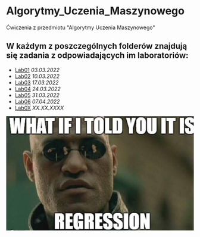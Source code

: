 # Algorytmy_Uczenia_Maszynowego

Ćwiczenia z przedmiotu "Algorytmy Uczenia Maszynowego"

W każdym z poszczególnych folderów znajdują się zadania z odpowiadających im laboratoriów:
---
- [Lab01](https://github.com/AvirFrog/Algorytmy_Uczenia_Maszynowego/tree/main/Lab01) *03.03.2022*
- [Lab02](https://github.com/AvirFrog/Algorytmy_Uczenia_Maszynowego/tree/main/Lab02) *10.03.2022*
- [Lab03](https://github.com/AvirFrog/Algorytmy_Uczenia_Maszynowego/tree/main/Lab03) *17.03.2022*
- [Lab04](https://github.com/AvirFrog/Algorytmy_Uczenia_Maszynowego/tree/main/Lab04) *24.03.2022*
- [Lab05](https://github.com/AvirFrog/Algorytmy_Uczenia_Maszynowego/tree/main/Lab05) *31.03.2022*
- [Lab06](https://github.com/AvirFrog/Algorytmy_Uczenia_Maszynowego/tree/main/Lab06) *07.04.2022*
- [Lab0X](https://www.youtube.com/watch?v=dQw4w9WgXcQ) *XX.XX.XXXX*

![Morfeusz](https://github.com/AvirFrog/Algorytmy_Uczenia_Maszynowego/blob/main/img/meme.png)
